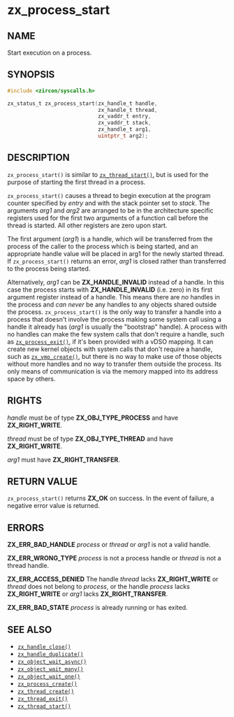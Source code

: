 # zx_process_start

## NAME

<!-- Updated by update-docs-from-fidl, do not edit. -->

Start execution on a process.

## SYNOPSIS

<!-- Updated by update-docs-from-fidl, do not edit. -->

```c
#include <zircon/syscalls.h>

zx_status_t zx_process_start(zx_handle_t handle,
                             zx_handle_t thread,
                             zx_vaddr_t entry,
                             zx_vaddr_t stack,
                             zx_handle_t arg1,
                             uintptr_t arg2);
```

## DESCRIPTION

`zx_process_start()` is similar to [`zx_thread_start()`], but is used for the
purpose of starting the first thread in a process.

`zx_process_start()` causes a thread to begin execution at the program
counter specified by *entry* and with the stack pointer set to *stack*.
The arguments *arg1* and *arg2* are arranged to be in the architecture
specific registers used for the first two arguments of a function call
before the thread is started.  All other registers are zero upon start.

The first argument (*arg1*) is a handle, which will be transferred from
the process of the caller to the process which is being started, and an
appropriate handle value will be placed in arg1 for the newly started
thread. If `zx_process_start()` returns an error, *arg1* is closed rather
than transferred to the process being started.

Alternatively, *arg1* can be **ZX_HANDLE_INVALID** instead of a handle.
In this case the process starts with **ZX_HANDLE_INVALID** (i.e. zero)
in its first argument register instead of a handle.  This means there
are *no* handles in the process and *can never* be any handles to any
objects shared outside the process.  `zx_process_start()` is the only
way to transfer a handle into a process that doesn't involve the process
making some system call using a handle it already has (*arg1* is usually
the "bootstrap" handle).  A process with no handles can make the few
system calls that don't require a handle, such as [`zx_process_exit()`],
if it's been provided with a vDSO mapping.  It can create new kernel
objects with system calls that don't require a handle, such as
[`zx_vmo_create()`], but there is no way to make use of those objects
without more handles and no way to transfer them outside the process.
Its only means of communication is via the memory mapped into its
address space by others.

## RIGHTS

<!-- Updated by update-docs-from-fidl, do not edit. -->

*handle* must be of type **ZX_OBJ_TYPE_PROCESS** and have **ZX_RIGHT_WRITE**.

*thread* must be of type **ZX_OBJ_TYPE_THREAD** and have **ZX_RIGHT_WRITE**.

*arg1* must have **ZX_RIGHT_TRANSFER**.

## RETURN VALUE

`zx_process_start()` returns **ZX_OK** on success.
In the event of failure, a negative error value is returned.

## ERRORS

**ZX_ERR_BAD_HANDLE**  *process* or *thread* or *arg1* is not a valid handle.

**ZX_ERR_WRONG_TYPE**  *process* is not a process handle or *thread* is
not a thread handle.

**ZX_ERR_ACCESS_DENIED**  The handle *thread* lacks **ZX_RIGHT_WRITE** or *thread*
does not belong to *process*, or the handle *process* lacks **ZX_RIGHT_WRITE** or
*arg1* lacks **ZX_RIGHT_TRANSFER**.

**ZX_ERR_BAD_STATE**  *process* is already running or has exited.

## SEE ALSO

 - [`zx_handle_close()`]
 - [`zx_handle_duplicate()`]
 - [`zx_object_wait_async()`]
 - [`zx_object_wait_many()`]
 - [`zx_object_wait_one()`]
 - [`zx_process_create()`]
 - [`zx_thread_create()`]
 - [`zx_thread_exit()`]
 - [`zx_thread_start()`]

<!-- References updated by update-docs-from-fidl, do not edit. -->

[`zx_handle_close()`]: handle_close.md
[`zx_handle_duplicate()`]: handle_duplicate.md
[`zx_object_wait_async()`]: object_wait_async.md
[`zx_object_wait_many()`]: object_wait_many.md
[`zx_object_wait_one()`]: object_wait_one.md
[`zx_process_create()`]: process_create.md
[`zx_process_exit()`]: process_exit.md
[`zx_thread_create()`]: thread_create.md
[`zx_thread_exit()`]: thread_exit.md
[`zx_thread_start()`]: thread_start.md
[`zx_vmo_create()`]: vmo_create.md
